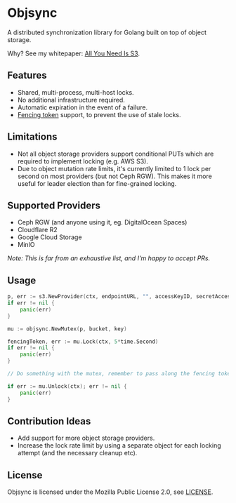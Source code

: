 # Objsync

A distributed synchronization library for Golang built on top of object storage.

Why? See my whitepaper: [All You Need Is S3](https://www.bucket-sailor.com/posts/all-you-need-is-s3/).

## Features

* Shared, multi-process, multi-host locks.
* No additional infrastructure required.
* Automatic expiration in the event of a failure.
* [Fencing token](https://martin.kleppmann.com/2016/02/08/how-to-do-distributed-locking.html) support, to prevent the use of stale locks.

## Limitations

* Not all object storage providers support conditional PUTs which are required to implement locking (e.g. AWS S3).
* Due to object mutation rate limits, it's currently limited to 1 lock per second on most providers (but not Ceph RGW). This makes it more useful for leader election than for fine-grained locking.

## Supported Providers

* Ceph RGW (and anyone using it, eg. DigitalOcean Spaces)
* Cloudflare R2
* Google Cloud Storage
* MinIO

*Note: This is far from an exhaustive list, and I'm happy to accept PRs.*

## Usage

```go
p, err := s3.NewProvider(ctx, endpointURL, "", accessKeyID, secretAccessKey)
if err != nil {
	panic(err)
}

mu := objsync.NewMutex(p, bucket, key)

fencingToken, err := mu.Lock(ctx, 5*time.Second)
if err != nil {
	panic(err)
}

// Do something with the mutex, remember to pass along the fencing token.

if err := mu.Unlock(ctx); err != nil {
	panic(err)
}
```

## Contribution Ideas

* Add support for more object storage providers.
* Increase the lock rate limit by using a separate object for each locking attempt (and the necessary cleanup etc).

## License

Objsync is licensed under the Mozilla Public License 2.0, see [LICENSE](LICENSE).
